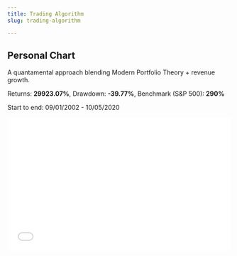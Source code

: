 ```yaml
---
title: Trading Algorithm
slug: trading-algorithm

---
```

## Personal Chart

A quantamental approach blending Modern Portfolio Theory + revenue growth.

Returns: **29923.07%**, Drawdown: **-39.77%**, Benchmark (S&P 500): **290%**

Start to end: 09/01/2002 - 10/05/2020

<iframe width="100%" height="300px" frameborder="0" scrolling="no" src="//plotly.com/\~ayako0/83.embed?link=false&modebar=false&logo=false"></iframe>